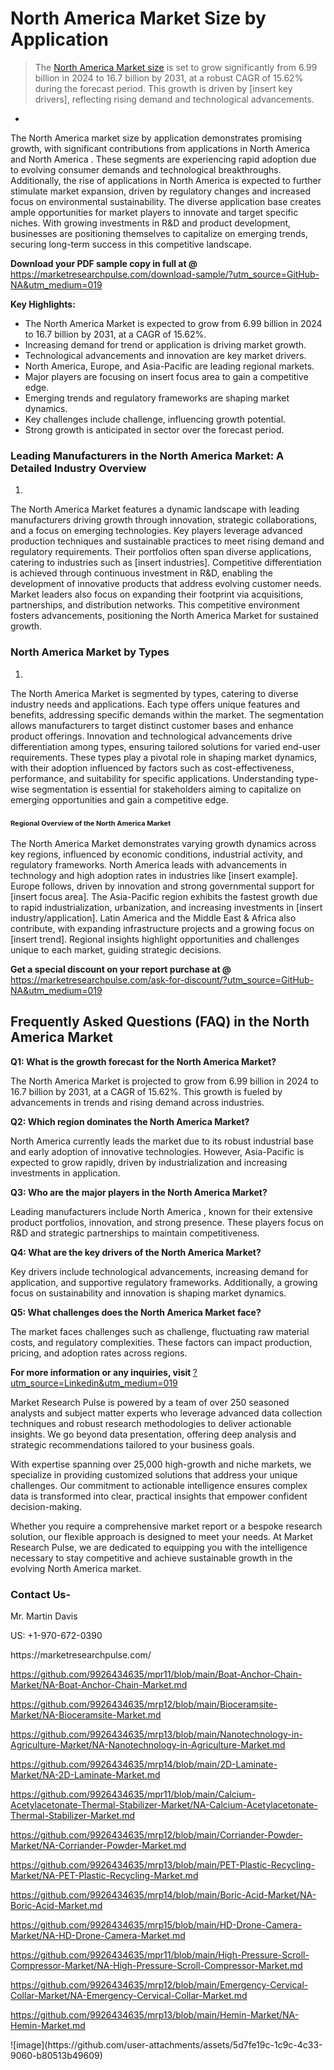 <h1>North America  Market&nbsp;Size by Application</h1><blockquote><p>The <a href="https://marketresearchpulse.com/download-sample/?utm_source=GitHub-NA&amp;utm_medium=019">North America  Market size</a> is set to grow significantly from 6.99 billion in 2024 to 16.7 billion by 2031, at a robust CAGR of 15.62% during the forecast period. This growth is driven by [insert key drivers], reflecting rising demand and technological advancements.</p></blockquote><ul><li></li></ul><p>The North America  market size by application demonstrates promising growth, with significant contributions from applications in North America  and North America . These segments are experiencing rapid adoption due to evolving consumer demands and technological breakthroughs. Additionally, the rise of applications in North America  is expected to further stimulate market expansion, driven by regulatory changes and increased focus on environmental sustainability. The diverse application base creates ample opportunities for market players to innovate and target specific niches. With growing investments in R&D and product development, businesses are positioning themselves to capitalize on emerging trends, securing long-term success in this competitive landscape.</p><p><strong>Download your PDF sample copy in full at @ </strong><a href="https://marketresearchpulse.com/download-sample/?utm_source=GitHub-NA&amp;utm_medium=019">https://marketresearchpulse.com/download-sample/?utm_source=GitHub-NA&amp;utm_medium=019</a></p><p><strong>Key Highlights: </strong></p><ul><li>The North America  Market is expected to grow from 6.99 billion in 2024 to 16.7 billion by 2031, at a CAGR of 15.62%.</li><li>Increasing demand for trend or application is driving market growth.</li><li>Technological advancements and innovation are key market drivers.</li><li>North America, Europe, and Asia-Pacific are leading regional markets.</li><li>Major players are focusing on insert focus area to gain a competitive edge.</li><li>Emerging trends and regulatory frameworks are shaping market dynamics.</li><li>Key challenges include challenge, influencing growth potential.</li><li>Strong growth is anticipated in sector over the forecast period.</li></ul><h3>Leading Manufacturers in the North America  Market: A Detailed Industry Overview</h3><ol><li></li></ol><div class="flex max-w-full flex-col flex-grow"><div class="min-h-8 text-message flex w-full flex-col items-end gap-2 whitespace-normal break-words [.text-message+&amp;]:mt-5" dir="auto" data-message-author-role="assistant" data-message-id="fd8432e4-4910-450d-b182-61b7bfb0a01f" data-message-model-slug="gpt-4o"><div class="flex w-full flex-col gap-1 empty:hidden first:pt-[3px]"><div class="markdown prose w-full break-words dark:prose-invert light"><p>The North America  Market features a dynamic landscape with leading manufacturers driving growth through innovation, strategic collaborations, and a focus on emerging technologies. Key players leverage advanced production techniques and sustainable practices to meet rising demand and regulatory requirements. Their portfolios often span diverse applications, catering to industries such as [insert industries]. Competitive differentiation is achieved through continuous investment in R&amp;D, enabling the development of innovative products that address evolving customer needs. Market leaders also focus on expanding their footprint via acquisitions, partnerships, and distribution networks. This competitive environment fosters advancements, positioning the North America  Market for sustained growth.</p></div></div></div></div><h3>North America  Market by Types</h3><ol><li></li></ol><div class="flex max-w-full flex-col flex-grow"><div class="min-h-8 text-message flex w-full flex-col items-end gap-2 whitespace-normal break-words [.text-message+&amp;]:mt-5" dir="auto" data-message-author-role="assistant" data-message-id="084470be-0bb7-4664-bddf-5156b4f41249" data-message-model-slug="gpt-4o-mini"><div class="flex w-full flex-col gap-1 empty:hidden first:pt-[3px]"><div class="markdown prose w-full break-words dark:prose-invert light"><p>The North America  Market is segmented by types, catering to diverse industry needs and applications. Each type offers unique features and benefits, addressing specific demands within the market. The segmentation allows manufacturers to target distinct customer bases and enhance product offerings. Innovation and technological advancements drive differentiation among types, ensuring tailored solutions for varied end-user requirements. These types play a pivotal role in shaping market dynamics, with their adoption influenced by factors such as cost-effectiveness, performance, and suitability for specific applications. Understanding type-wise segmentation is essential for stakeholders aiming to capitalize on emerging opportunities and gain a competitive edge.</p></div></div></div></div><h3><span style="font-size: 11px;">Regional Overview of the North America  Market</span></h3><div class="flex max-w-full flex-col flex-grow"><div class="min-h-8 text-message flex w-full flex-col items-end gap-2 whitespace-normal break-words [.text-message+&amp;]:mt-5" dir="auto" data-message-author-role="assistant" data-message-id="e9038762-ce64-4e30-91c9-9bd413514231" data-message-model-slug="gpt-4o-mini"><div class="flex w-full flex-col gap-1 empty:hidden first:pt-[3px]"><div class="markdown prose w-full break-words dark:prose-invert light"><p>The North America  Market demonstrates varying growth dynamics across key regions, influenced by economic conditions, industrial activity, and regulatory frameworks. North America leads with advancements in technology and high adoption rates in industries like [insert example]. Europe follows, driven by innovation and strong governmental support for [insert focus area]. The Asia-Pacific region exhibits the fastest growth due to rapid industrialization, urbanization, and increasing investments in [insert industry/application]. Latin America and the Middle East &amp; Africa also contribute, with expanding infrastructure projects and a growing focus on [insert trend]. Regional insights highlight opportunities and challenges unique to each market, guiding strategic decisions.</p></div></div></div></div><p><strong>Get a special discount on your report purchase at @ </strong><a href="https://marketresearchpulse.com/ask-for-discount/?utm_source=GitHub-NA&amp;utm_medium=019">https://marketresearchpulse.com/ask-for-discount/?utm_source=GitHub-NA&amp;utm_medium=019</a></p><h2>Frequently Asked Questions (FAQ) in the North America  Market</h2><p><strong>Q1: What is the growth forecast for the North America  Market?</strong></p><p>The North America  Market is projected to grow from 6.99 billion in 2024 to 16.7 billion by 2031, at a CAGR of 15.62%. This growth is fueled by advancements in trends and rising demand across industries.</p><p><strong>Q2: Which region dominates the North America  Market?</strong></p><p>North America currently leads the market due to its robust industrial base and early adoption of innovative technologies. However, Asia-Pacific is expected to grow rapidly, driven by industrialization and increasing investments in application.</p><p><strong>Q3: Who are the major players in the North America  Market?</strong></p><p>Leading manufacturers include North America , known for their extensive product portfolios, innovation, and strong presence. These players focus on R&amp;D and strategic partnerships to maintain competitiveness.</p><p><strong>Q4: What are the key drivers of the North America  Market?</strong></p><p>Key drivers include technological advancements, increasing demand for application, and supportive regulatory frameworks. Additionally, a growing focus on sustainability and innovation is shaping market dynamics.</p><p><strong>Q5: What challenges does the North America  Market face?</strong></p><p>The market faces challenges such as challenge, fluctuating raw material costs, and regulatory complexities. These factors can impact production, pricing, and adoption rates across regions.</p><p><strong>For more information or any inquiries, visit&nbsp;</strong><a href="?utm_source=Linkedin&utm_medium=019">?utm_source=Linkedin&utm_medium=019</a></p><p>Market Research Pulse is powered by a team of over 250 seasoned analysts and subject matter experts who leverage advanced data collection techniques and robust research methodologies to deliver actionable insights. We go beyond data presentation, offering deep analysis and strategic recommendations tailored to your business goals.</p><p>With expertise spanning over 25,000 high-growth and niche markets, we specialize in providing customized solutions that address your unique challenges. Our commitment to actionable intelligence ensures complex data is transformed into clear, practical insights that empower confident decision-making.</p><p>Whether you require a comprehensive market report or a bespoke research solution, our flexible approach is designed to meet your needs. At Market Research Pulse, we are dedicated to equipping you with the intelligence necessary to stay competitive and achieve sustainable growth in the evolving North America  market.</p><h3><strong>Contact Us-</strong></h3><p>Mr. Martin Davis</p><p>US: +1-970-672-0390</p><p>https://marketresearchpulse.com/</p><p><a href="https://github.com/9926434635/mpr11/blob/main/Boat-Anchor-Chain-Market/NA-Boat-Anchor-Chain-Market.md">https://github.com/9926434635/mpr11/blob/main/Boat-Anchor-Chain-Market/NA-Boat-Anchor-Chain-Market.md</a></p><p><a href="https://github.com/9926434635/mrp12/blob/main/Bioceramsite-Market/NA-Bioceramsite-Market.md">https://github.com/9926434635/mrp12/blob/main/Bioceramsite-Market/NA-Bioceramsite-Market.md</a></p><p><a href="https://github.com/9926434635/mrp13/blob/main/Nanotechnology-in-Agriculture-Market/NA-Nanotechnology-in-Agriculture-Market.md">https://github.com/9926434635/mrp13/blob/main/Nanotechnology-in-Agriculture-Market/NA-Nanotechnology-in-Agriculture-Market.md</a></p><p><a href="https://github.com/9926434635/mrp14/blob/main/2D-Laminate-Market/NA-2D-Laminate-Market.md">https://github.com/9926434635/mrp14/blob/main/2D-Laminate-Market/NA-2D-Laminate-Market.md</a></p><p><a href="https://github.com/9926434635/mpr11/blob/main/Calcium-Acetylacetonate-Thermal-Stabilizer-Market/NA-Calcium-Acetylacetonate-Thermal-Stabilizer-Market.md">https://github.com/9926434635/mpr11/blob/main/Calcium-Acetylacetonate-Thermal-Stabilizer-Market/NA-Calcium-Acetylacetonate-Thermal-Stabilizer-Market.md</a></p><p><a href="https://github.com/9926434635/mrp12/blob/main/Corriander-Powder-Market/NA-Corriander-Powder-Market.md">https://github.com/9926434635/mrp12/blob/main/Corriander-Powder-Market/NA-Corriander-Powder-Market.md</a></p><p><a href="https://github.com/9926434635/mrp13/blob/main/PET-Plastic-Recycling-Market/NA-PET-Plastic-Recycling-Market.md">https://github.com/9926434635/mrp13/blob/main/PET-Plastic-Recycling-Market/NA-PET-Plastic-Recycling-Market.md</a></p><p><a href="https://github.com/9926434635/mrp14/blob/main/Boric-Acid-Market/NA-Boric-Acid-Market.md">https://github.com/9926434635/mrp14/blob/main/Boric-Acid-Market/NA-Boric-Acid-Market.md</a></p><p><a href="https://github.com/9926434635/mrp15/blob/main/HD-Drone-Camera-Market/NA-HD-Drone-Camera-Market.md">https://github.com/9926434635/mrp15/blob/main/HD-Drone-Camera-Market/NA-HD-Drone-Camera-Market.md</a></p><p><a href="https://github.com/9926434635/mpr11/blob/main/High-Pressure-Scroll-Compressor-Market/NA-High-Pressure-Scroll-Compressor-Market.md">https://github.com/9926434635/mpr11/blob/main/High-Pressure-Scroll-Compressor-Market/NA-High-Pressure-Scroll-Compressor-Market.md</a></p><p><a href="https://github.com/9926434635/mrp12/blob/main/Emergency-Cervical-Collar-Market/NA-Emergency-Cervical-Collar-Market.md">https://github.com/9926434635/mrp12/blob/main/Emergency-Cervical-Collar-Market/NA-Emergency-Cervical-Collar-Market.md</a></p><p><a href="https://github.com/9926434635/mrp13/blob/main/Hemin-Market/NA-Hemin-Market.md">https://github.com/9926434635/mrp13/blob/main/Hemin-Market/NA-Hemin-Market.md</a></p>
![image](https://github.com/user-attachments/assets/5d7fe19c-1c9c-4c33-9060-b80513b49609)
